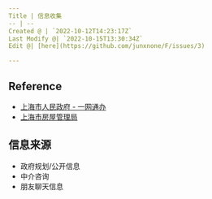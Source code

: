 ```yaml
---
Title | 信息收集
-- | --
Created @ | `2022-10-12T14:23:17Z`
Last Modify @| `2022-10-15T13:30:34Z`
Edit @| [here](https://github.com/junxnone/F/issues/3)

---
```

## Reference

- [上海市人民政府 -  一网通办](https://www.shanghai.gov.cn/)
- [上海市房屋管理局](http://fgj.sh.gov.cn/)

## 信息来源

- 政府规划/公开信息
- 中介咨询
- 朋友聊天信息


